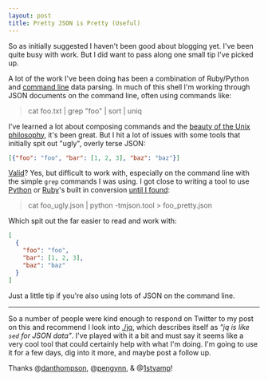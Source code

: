 ```yaml
---
layout: post
title: Pretty JSON is Pretty (Useful)
---
```


So as initially suggested I haven't been good about blogging yet. I've been quite busy with work. But I did want to pass along one small tip I've picked up.

A lot of the work I've been doing has been a combination of Ruby/Python and [command line](https://github.com/eyenx/omzsh) data parsing. In much of this shell I'm working through JSON documents on the command line, often using commands like:

> cat foo.txt \| grep \"foo\" \| sort \| uniq

I've learned a lot about composing commands and the [beauty of the Unix philosophy](http://www.faqs.org/docs/artu/ch01s06.html), it's been great. But I hit a lot of issues with some tools that initially spit out "ugly", overly terse JSON:

```json
[{"foo": "foo", "bar": [1, 2, 3], "baz": "baz"}]
```

[Valid](http://jsonlint.com)? Yes, but difficult to work with, especially on the command line with the simple ```grep``` commands I was using. I got close to writing a tool to use [Python](http://www.python.org) or [Ruby](https://www.ruby-lang.org/en/)'s built in conversion [until I found](http://stackoverflow.com/questions/352098/how-can-i-pretty-print-json):

> cat foo\_ugly.json \| python -tmjson.tool > foo\_pretty.json

Which spit out the far easier to read and work with:

```json
[
  {
    "foo": "foo",
    "bar": [1, 2, 3],
    "baz": "baz"
  }
]
```

Just a little tip if you're also using lots of JSON on the command line.

---

So a number of people were kind enough to respond on Twitter to my post on this and recommend I look into [./jq](http://stedolan.github.io/jq/), which describes itself as _"jq is like ```sed``` for JSON data"_. I've played with it a bit and must say it seems like a very cool tool that could certainly help with what I'm doing. I'm going to use it for a few days, dig into it more, and maybe post a follow up.

Thanks @[danthompson](http://whoisdanthompson.com), @[pengynn](http://wynn.fm), & @[1stvamp](http://1stvamp.org)!
